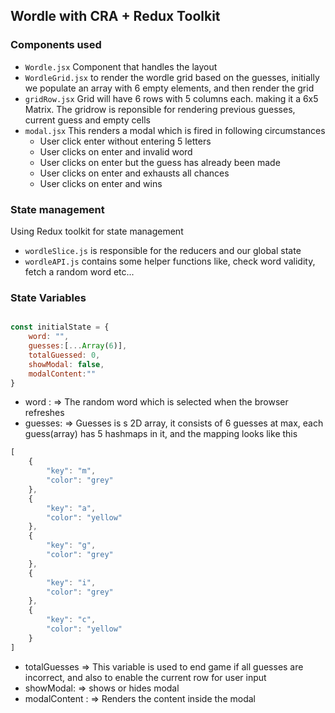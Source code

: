 ## Wordle with CRA + Redux Toolkit

### Components used

- `Wordle.jsx` Component that handles the layout
- `WordleGrid.jsx` to render the wordle grid based on the guesses, initially we populate an array with 6 empty elements, and then render the grid
- `gridRow.jsx` Grid will have 6 rows with 5 columns each. making it a 6x5 Matrix. The gridrow is reponsible for rendering previous guesses, current guess and empty cells
- `modal.jsx` This renders a modal which is fired in following circumstances
    - User click enter without entering 5 letters
    - User clicks on enter and invalid word
    - User clicks on enter but the guess has already been made
    - User clicks on enter and exhausts all chances
    - User clicks on enter and wins

### State management

Using Redux toolkit for state management

- `wordleSlice.js` is responsible for the reducers and our global state
- `wordleAPI.js` contains some helper functions like, check word validity, fetch a random word etc...

### State Variables

```js

const initialState = {
    word: "",
    guesses:[...Array(6)],
    totalGuessed: 0,
    showModal: false,
    modalContent:""
}

```

- word : <String> => The random word which is selected when the browser refreshes
- guesses: <Array> => Guesses is s 2D array, it consists of 6 guesses at max, each guess(array) has 5 hashmaps in it, and the mapping looks like this
```js
[
    {
        "key": "m",
        "color": "grey"
    },
    {
        "key": "a",
        "color": "yellow"
    },
    {
        "key": "g",
        "color": "grey"
    },
    {
        "key": "i",
        "color": "grey"
    },
    {
        "key": "c",
        "color": "yellow"
    }
]
```

- totalGuesses => This variable is used to end game if all guesses are incorrect, and also to enable the current row for user input
- showModal: <boolean> => shows or hides modal
- modalContent : <string> => Renders the content inside the modal